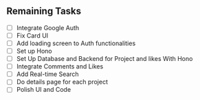 ## Remaining Tasks

- [ ] Integrate Google Auth
- [ ] Fix Card UI
- [ ] Add loading screen to Auth functionalities
- [ ] Set up Hono
- [ ] Set Up Database and Backend for Project and likes With Hono
- [ ] Integrate Comments and Likes
- [ ] Add Real-time Search
- [ ] Do details page for each project
- [ ] Polish UI and Code
